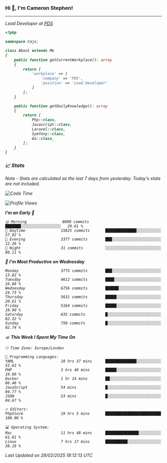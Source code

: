 ### Hi 👋, I'm Cameron Stephen!
<hr>
<p><em>Lead Developer at <a href="https://prindatasolutions.co.uk">PDS</a></p>


```php
<?php

namespace Cajs;

class About extends Me
{
    public function getCurrentWorkplace(): array
    {
        return [
            'workplace' => [
                'company' => 'PDS',
                'position' => 'Lead Developer'
            ]
        ];
    }

    public function getDailyKnowledge(): array
    {
        return [
            Php::class,
            Javascript::class,
            Laravel::class,
            Symfony::class,
            Go::class,
        ];
    }
}
```

### 📈 Stats
<p><em>Note - Stats are calculated as the last 7 days from yesterday. Today's stats are not included.</em></p>


<!--START_SECTION:waka-->
![Code Time](http://img.shields.io/badge/Code%20Time-4%2C363%20hrs%2051%20mins-blue)

![Profile Views](http://img.shields.io/badge/Profile%20Views-0-blue)

**I'm an Early 🐤** 

```text
🌞 Morning                8090 commits        ███████░░░░░░░░░░░░░░░░░░   29.61 % 
🌆 Daytime                15825 commits       ██████████████░░░░░░░░░░░   57.92 % 
🌃 Evening                3377 commits        ███░░░░░░░░░░░░░░░░░░░░░░   12.36 % 
🌙 Night                  31 commits          ░░░░░░░░░░░░░░░░░░░░░░░░░   00.11 % 
```
📅 **I'm Most Productive on Wednesday** 

```text
Monday                   3775 commits        ███░░░░░░░░░░░░░░░░░░░░░░   13.82 % 
Tuesday                  4612 commits        ████░░░░░░░░░░░░░░░░░░░░░   16.88 % 
Wednesday                6756 commits        ██████░░░░░░░░░░░░░░░░░░░   24.73 % 
Thursday                 5631 commits        █████░░░░░░░░░░░░░░░░░░░░   20.61 % 
Friday                   5164 commits        █████░░░░░░░░░░░░░░░░░░░░   18.90 % 
Saturday                 635 commits         █░░░░░░░░░░░░░░░░░░░░░░░░   02.32 % 
Sunday                   750 commits         █░░░░░░░░░░░░░░░░░░░░░░░░   02.74 % 
```


📊 **This Week I Spent My Time On** 

```text
🕑︎ Time Zone: Europe/London

💬 Programming Languages: 
YAML                     10 hrs 37 mins      ██████████████░░░░░░░░░░░   55.63 % 
PHP                      3 hrs 49 mins       █████░░░░░░░░░░░░░░░░░░░░   19.99 % 
Docker                   1 hr 14 mins        ██░░░░░░░░░░░░░░░░░░░░░░░   06.46 % 
JavaScript               54 mins             █░░░░░░░░░░░░░░░░░░░░░░░░   04.77 % 
JSON                     53 mins             █░░░░░░░░░░░░░░░░░░░░░░░░   04.67 % 

🔥 Editors: 
PhpStorm                 19 hrs 5 mins       █████████████████████████   100.00 % 

💻 Operating System: 
Mac                      11 hrs 48 mins      ███████████████░░░░░░░░░░   61.81 % 
Linux                    7 hrs 17 mins       ██████████░░░░░░░░░░░░░░░   38.19 % 
```


 Last Updated on 28/02/2025 18:12:13 UTC
<!--END_SECTION:waka-->
